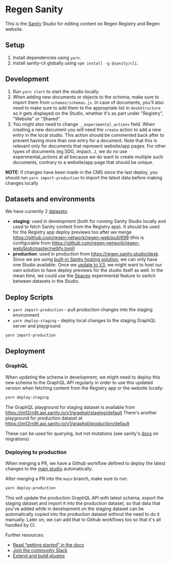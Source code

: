 # Regen Sanity

This is the [Sanity](https://sanity.io/) Studio for editing content on Regen Registry and Regen website.

## Setup

1. Install dependencies using `yarn`.
2. Install sanity-cli globally using `npm install -g @sanity/cli`.

## Development

1. Run `yarn start` to start the studio locally.
2. When adding new documents or objects to the schema, make sure to import them from `schemas/schemas.js`. In case of documents, you'll also need to make sure to add them to the appropriate list in `deskStructure` so it gets displayed on the Studio, whether it's as part under "Registry", "Website" or "Shared".
3. You might also need to change `__experimental_actions` field. When creating a new document you will need the `create` action to add a new entry in the local studio. This action should be commented back after to prevent having more than one entry for a document. Note that this is relevant only for documents that represent website/app pages. For other types of documents (eg SDG, impact...), we do no use experimental_actions at all because we do want to create multiple such documents, contrary to a website/app page that should be unique.

**NOTE**: if changes have been made in the CMS since the last deploy, you should run `yarn import-production` to import the latest data before making changes locally

## Datasets and environments

We have currently 2 [datasets](https://www.sanity.io/docs/datasets):

- **staging**: used in development (both for running Sanity Studio locally and used to fetch Sanity content from the Registry app). It should be used for the Registry app deploy previews too after we merge https://github.com/regen-network/regen-web/pull/699 (this is configurable from https://github.com/regen-network/regen-web/blob/master/netlify.toml)
- **production**: used in production from https://regen.sanity.studio/desk. Since we are using [built-in Sanity hosting solution](https://www.sanity.io/docs/deployment#bd4e07db3e37), we can only have one Studio available. Once we [update to V3](https://www.sanity.io/blog/sanity-studio-v3-developer-preview), we might want to host our own solution to have deploy previews for the studio itself as well. In the mean time, we could use the [Spaces](https://www.sanity.io/docs/spaces) experimental feature to switch between datasets in the Studio.

## Deploy Scripts

- `yarn import-production` - pull production changes into the staging environment
- `yarn deploy-staging` - deploy local changes to the staging GraphQL server and playground

```sh
yarn import-production
```

## Deployment

### GraphQL

When updating the schema in development, we might need to deploy this new schema to the GraphQL API regularly in order to use this updated version when fetching content from the Registry app or the website locally:

```sh
yarn deploy-staging
```

The GraphQL playground for staging dataset is available from https://jm12rn9t.api.sanity.io/v1/graphql/staging/default
There's another playground for production dataset at https://jm12rn9t.api.sanity.io/v1/graphql/production/default

These can be used for querying, but not mutations (see sanity's [docs](https://www.sanity.io/docs/migrating-data) on migrations)

### Deploying to production

When merging a PR, we have a Github workflow defined to deploy the latest changes to the [main studio](https://regen.sanity.studio/desk) automatically.

After merging a PR into the `main` branch, make sure to run:

```sh
yarn deploy-production
```

This will update the production GraphQL API with latest schema, export the staging dataset and import it into the production dataset, so that data that you've added while in development on the staging dataset can be automatically copied into the production dataset without the need to do it manually. Later on, we can add that to Github workflows too so that it's all handled by CI.

Further resources:

- [Read “getting started” in the docs](https://www.sanity.io/docs/introduction/getting-started?utm_source=readme)
- [Join the community Slack](https://slack.sanity.io/?utm_source=readme)
- [Extend and build plugins](https://www.sanity.io/docs/content-studio/extending?utm_source=readme)
